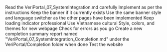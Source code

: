 Read the VeriPortal_07_SystemIntegration.md carefully
Implement as per the instructions
Keep the banner if it currently exists
Use the same banner style and language switcher as the other pages have been implemented
Keep loading indicator professional
Use Vietnamese cultural Style, colors, and themes for new webpage
Check for errors as you go
Create a new completion summary report named "VeriPortal_07_SystemIntegration_Completion.md" under the VeriPortal/Completion folder when done
Test the website
